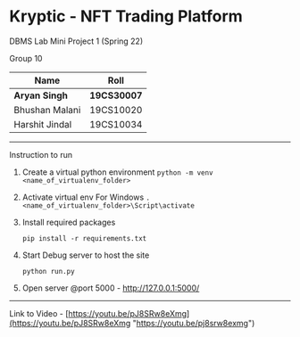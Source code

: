 
# Kryptic - NFT Trading Platform

DBMS Lab Mini Project 1 (Spring 22)

Group 10

| Name                  | Roll                |
| --------------------- | ------------------- |
| **Aryan Singh** | **19CS30007** |
| Bhushan Malani        | 19CS10020           |
| Harshit Jindal        | 19CS10034           |

---

Instruction to run

1. Create a virtual python environment
   `python -m venv <name_of_virtualenv_folder>`
2. Activate virtual env
   For Windows
   `. <name_of_virtualenv_folder>\Script\activate `
3. Install required packages

   `pip install -r requirements.txt`
4. Start Debug server to host the site

   `python run.py`
5. Open server @port 5000 - [http://127.0.0.1:5000/
   ]()

---

Link to Video - [https://youtu.be/pJ8SRw8eXmg](https://youtu.be/pJ8SRw8eXmg "https://youtu.be/pj8srw8exmg")
